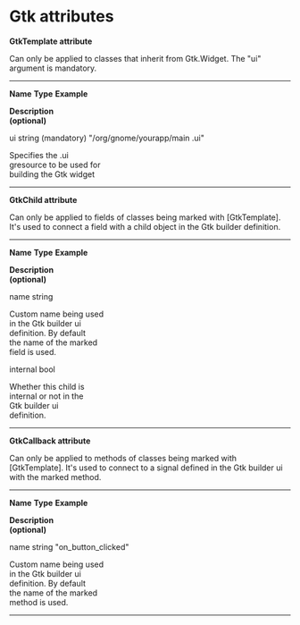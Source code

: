 

Gtk attributes
==============

**GtkTemplate attribute**

Can only be applied to classes that inherit from Gtk.Widget. The "ui"
argument is mandatory.

  ------------------------ ------------------------ ------------------------
  **Name**                 **Type**                 **Example**

  **Description                                     
  (optional)**                                      

  ui                       string (mandatory)       "/org/gnome/yourapp/main
                                                    .ui"

  Specifies the .ui                                 
  gresource to be used for                          
  building the Gtk widget                           
  ------------------------ ------------------------ ------------------------

**GtkChild attribute**

Can only be applied to fields of classes being marked with
[GtkTemplate]. It's used to connect a field with a child object in the Gtk builder definition.

  ------------------------ ------------------------ ------------------------
  **Name**                 **Type**                 **Example**

  **Description                                     
  (optional)**                                      

  name                     string                   

  Custom name being used                            
  in the Gtk builder ui                             
  definition. By default                            
  the name of the marked                            
  field is used.                                    

  internal                 bool                     

  Whether this child is                             
  internal or not in the                            
  Gtk builder ui                                    
  definition.                                       
  ------------------------ ------------------------ ------------------------

**GtkCallback attribute**

Can only be applied to methods of classes being marked with
[GtkTemplate]. It's used to connect to a signal defined in the Gtk builder ui with the marked method.

  ------------------------ ------------------------ ------------------------
  **Name**                 **Type**                 **Example**

  **Description                                     
  (optional)**                                      

  name                     string                   "on\_button\_clicked"

  Custom name being used                            
  in the Gtk builder ui                             
  definition. By default                            
  the name of the marked                            
  method is used.                                   
  ------------------------ ------------------------ ------------------------

